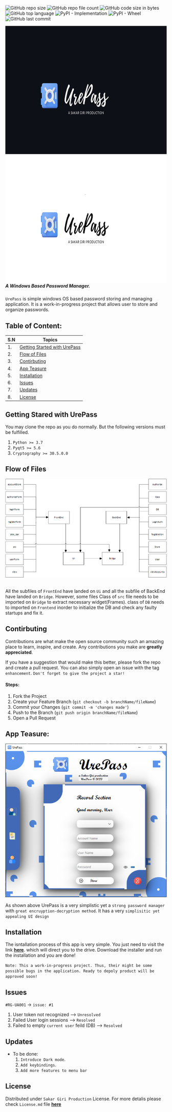 
![GitHub repo size](https://img.shields.io/github/repo-size/girisakar365/UrePass?color=gren&style=flat-square)
![GitHub repo file count](https://img.shields.io/github/directory-file-count/girisakar365/UrePass?style=flat-square)
![GitHub code size in bytes](https://img.shields.io/github/languages/code-size/girisakar365/UrePass?style=flat-square)
![GitHub top language](https://img.shields.io/github/languages/top/girisakar365/UrePass?style=flat-square)
![PyPI - Implementation](https://img.shields.io/pypi/implementation/pyqt5?style=flat-square)
![PyPI - Wheel](https://img.shields.io/pypi/wheel/pyqt5?style=flat-square)
![GitHub last commit](https://img.shields.io/github/last-commit/girisakar365/UrePass?color=%234285F4&style=flat-square)

<img src="https://github.com/girisakar365/UrePass/blob/master/Screenshort/2.png?raw=true#gh-dark-mode-only" width=2005 height=400 align=left/> 

<img src="https://github.com/girisakar365/UrePass/blob/master/Screenshort/1.png?raw=true#gh-light-mode-only" width=2005 height=400 align=left> 

##### A Windows Based Password Manager.

`UrePass` is simple windows OS based password storing and managing application. It is a work-in-progress project that allows user to store and organize passwords.
<br>

## Table of Content:
|S.N | Topics|  
|----| ---- | 
| 1. |[Getting Started with UrePass](https://github.com/girisakar365/UrePass/blob/master/README.md#getting-stared-with-urepass)|
| 2. |[Flow of Files](https://github.com/girisakar365/UrePass/blob/master/README.md#flow-of-files)|
| 3. |[Contirbuting](https://github.com/girisakar365/UrePass/blob/master/README.md#contributing)|
| 4. |[App Teasure](https://github.com/girisakar365/UrePass/blob/master/README.md#app-teasure)|
| 5. |[Installation](https://github.com/girisakar365/UrePass/blob/master/README.md#installation)|
| 6. |[Issues](https://github.com/girisakar365/UrePass/blob/master/README.md#issues)|
| 7. |[Updates](https://github.com/girisakar365/UrePass/blob/master/README.md#updates)|
| 8. |[License](https://github.com/girisakar365/UrePass/blob/master/README.md#license)|

## Getting Stared with UrePass

You may clone the repo as you do normally. But the following versions must be fulfilled.

1. `Python >= 3.7`
2. `Pyqt5 >= 5.6`
3. `Cryptography >= 30.5.0.0`

## Flow of Files

<img src="https://github.com/girisakar365/UrePass/blob/master/Screenshort/Code%20base.png?raw=true" align=left\>
<br><br>

All the subfiles of `FrontEnd` have landed on `Ui` and all the subfile of BackEnd have landed on `Bridge`. However, some files Class of `src` file needs to be imported on `Bridge` to extract necessary widget(Frames). class of `DB` needs to imported on `Frontend` inorder to initialize the DB and check any faulty startups and fix it.

## Contirbuting

Contributions are what make the open source community such an amazing place to learn, inspire, and create. Any contributions you make are <b>greatly appreciated</b>.

If you have a suggestion that would make this better, please fork the repo and create a pull request. You can also simply open an issue with the tag `enhancement`. `Don't forget to give the project a star!`

#### Steps:
1. Fork the Project
2. Create your Feature Branch (`git checkout -b branchName/fileName`)
3. Commit your Changes (`git commit -m 'changes made'`)
4. Push to the Branch (`git push origin branchName/fileName`)
5. Open a Pull Request

## App Teasure:
![image](https://github.com/girisakar365/UrePass/blob/master/Screenshort/Screenshot%202023-05-07%20004002.png?raw=true)

As shown above UrePass is a very simplistic yet a `strong password manager` with `great encruyption-decryption method`. It has a very `simplisitic yet appealing UI design`


## Installation
The isntallation process of this app is very simple. You just need to visit the link <b><u>[here](https://github.com/girisakar365/UrePass/blob/master/Installation.md)</b></u>. which will direct you to the drive. Download the installer and run the installation and you are done!

`Note: This a work-in-progress project. Thus, their might be some possible bugs in the application. Ready to depoly product will be approved soon!`

## Issues

`#RG-UA001` -> `issue: #1`
1. User token not recognized --> `Unresolved`
2. Failed User login sessions --> `Resolved`
3. Failed to empty `current user` feild (DB) --> `Resolved`

## Updates

- To be done:
    1. `Introduce Dark mode`.
    2. `Add keybindings`.
    3. `Add more features to menu bar`

## License

Distributed under `Sakar Giri Production` License.
For more detalis please check `License.md` file <b><u>[here](https://github.com/girisakar365/UrePass/blob/master/LICENSE.md) </b></u>
